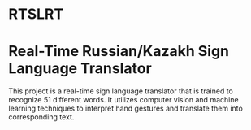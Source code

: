# RTSLRT
# Real-Time Russian/Kazakh Sign Language Translator

This project is a real-time sign language translator that is trained to recognize 51 different words. It utilizes computer vision and machine learning techniques to interpret hand gestures and translate them into corresponding text.

